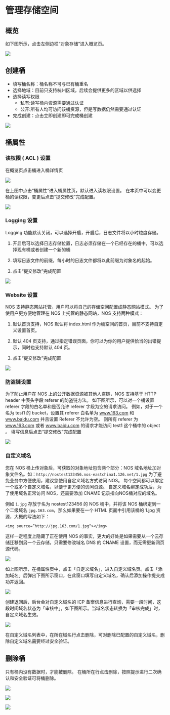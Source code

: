 # 管理存储空间

## 概览

如下图所示，点击左侧边栏“对象存储”进入概览页。

![](../image/201608161401.jpg)

## 创建桶

* 填写桶名称：桶名称不可与已有桶重名
* 选择地域：目前只支持杭州区域，后续会提供更多的区域以供选择
* 选择读写权限
	* 私有:读写桶内资源需要通过认证
	* 公开:所有人均可访问该桶资源，但是写数据仍然需要通过认证
* 完成创建：点击立即创建即可完成桶创建

![](../image/201608051449.jpg)

## 桶属性

### 读权限 ( ACL ) 设置
在概览页点击桶进入桶详情页

![](../image/201608161403.jpg)

在上图中点击“桶属性”进入桶属性页，默认进入读权限设置。 在本页中可以变更桶的读权限，变更后点击“提交修改”完成配置。

![](../image/201608161404.jpg)

### Logging 设置
Logging 功能默认关闭，可以选择开启，开启后，日志文件将以小时粒度存储。

1. 开启后可以选择日志存储位置，日志必须存储在一个已经存在的桶中，可以选择现有桶或者创建一个新的桶

2. 填写日志文件的前缀，每小时的日志文件都将以此前缀为对象名的起始。

3. 点击“提交修改”完成配置

![](../image/201608161405.jpg)

### Website 设置
NOS 支持静态网站托管。用户可以将自己的存储空间配置成静态网站模式。 为了使用户更方便地管理在 NOS 上托管的静态网站，NOS 支持两种模式：

1. 默认首页支持，NOS 默认将 index.html 作为桶空间的首页，目前不支持自定义设置首页。

2. 默认 404 页支持，通过指定错误页面，你可以为你的用户提供恰当的出错提示，同时也支持默认 404 页。

3. 点击“提交修改”完成配置

![](../image/201608161406.jpg)

### 防盗链设置
为了防止用户在 NOS 上的公开数据资源被其他人盗链，NOS 支持基于 HTTP header 中表头字段 referer 的防盗链方法。 如下图所示，可以对一个桶设置 referer 字段的白名单和是否允许 referer 字段为空的请求访问。 例如，对于一个名为 test1 的 bucket，设置其 referer 白名单为 www.163.com 和 www.baidu.com 并且设置 Referer 不允许为空。 则所有 referer 为 www.163.com 或者 www.baidu.com 的请求才能访问 test1 这个桶中的 object 。 填写信息后点击“提交修改”完成配置

![](../image/201608161407.jpg)

### 自定义域名

您在 NOS 桶上传对象后，可获取的对象地址包含两个部分：NOS 域名地址加对象文件名。如：`http://nostest123456.nos-eastchina1.126.net/1.jpg` 为了避免业务中方便使用，建议您使用自定义域名方式访问 NOS。 每个空间都可以绑定一个或多个自定义域名，以便于更方便的访问资源。 自定义域名绑定成功后，为了使用域名正常访问 NOS，还需要添加 CNAME 记录指向NOS桶对应的域名。

例如 `1.jpg` 存放于名为 nostest123456 的 NOS 桶中，并将该 NOS 桶绑定到一个二级域名 `jpg.163.com`，那么如果要在一个 HTML 页面中引用该桶的 1.jpg 资源，大概的写法如下：

	<img source=”http://jpg.163.com/1.jpg“></img>

这样一定程度上隐藏了正在使用 NOS 的事实，更大的好处是如果需要从一个云存储迁移到另一个云存储，只需要修改域名 DNS 的 CNAME 设置，而无需更新网页源代码。

![](../image/管理存储空间-自定义域名.PNG)

如上图所示，在桶属性页中，点击「自定义域名」，进入自定义域名页。点击「添加域名」后弹出下图所示窗口，在此窗口填写自定义域名，确认后添加操作提交成功并返回。

![](../image/管理存储空间-添加自定义域名.PNG)

创建返回后，后台会对自定义域名的 ICP 备案信息进行查询，需要一段时间，这段时间域名状态为「审核中」，如下图所示。当域名状态转换为「审核完成」时，自定义域名生效。

![](../image/管理存储空间-自定义域名列表.PNG)

在自定义域名列表中，在所在域名行点击删除，可对删除已配置的自定义域名，删除自定义域名需要经过安全验证。





## 删除桶

只有桶内没有数据时，才能被删除。 在桶所在行点击删除，按照提示进行二次确认和安全验证可将桶删除。

![](../image/2016080514527.jpg)

![](../image/201608051458.jpg)

![](../image/201608051459.jpg)